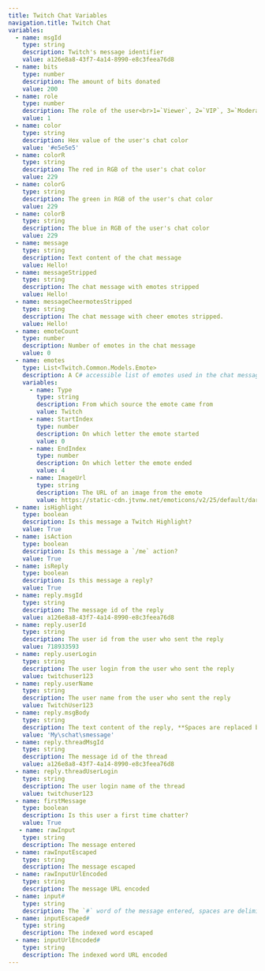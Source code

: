 ```yaml
---
title: Twitch Chat Variables
navigation.title: Twitch Chat
variables:
  - name: msgId
    type: string
    description: Twitch's message identifier
    value: a126e8a8-43f7-4a14-8990-e8c3feea76d8
  - name: bits
    type: number
    description: The amount of bits donated
    value: 200
  - name: role
    type: number
    description: The role of the user<br>1=`Viewer`, 2=`VIP`, 3=`Moderator`, 4=`Broadcaster`
    value: 1
  - name: color
    type: string
    description: Hex value of the user's chat color
    value: '#e5e5e5'
  - name: colorR
    type: string
    description: The red in RGB of the user's chat color
    value: 229
  - name: colorG
    type: string
    description: The green in RGB of the user's chat color
    value: 229
  - name: colorB
    type: string
    description: The blue in RGB of the user's chat color
    value: 229
  - name: message
    type: string
    description: Text content of the chat message
    value: Hello!
  - name: messageStripped
    type: string
    description: The chat message with emotes stripped
    value: Hello!
  - name: messageCheermotesStripped
    type: string
    description: The chat message with cheer emotes stripped.
    value: Hello!
  - name: emoteCount
    type: number
    description: Number of emotes in the chat message
    value: 0
  - name: emotes
    type: List<Twitch.Common.Models.Emote>
    description: A C# accessible list of emotes used in the chat message
    variables:
      - name: Type
        type: string
        description: From which source the emote came from
        value: Twitch
      - name: StartIndex
        type: number
        description: On which letter the emote started
        value: 0
      - name: EndIndex
        type: number
        description: On which letter the emote ended
        value: 4
      - name: ImageUrl
        type: string
        description: The URL of an image from the emote
        value: https://static-cdn.jtvnw.net/emoticons/v2/25/default/dark/2.0
  - name: isHighlight
    type: boolean
    description: Is this message a Twitch Highlight?
    value: True
  - name: isAction
    type: boolean
    description: Is this message a `/me` action?
    value: True
  - name: isReply
    type: boolean
    description: Is this message a reply?
    value: True
  - name: reply.msgId
    type: string
    description: The message id of the reply
    value: a126e8a8-43f7-4a14-8990-e8c3feea76d8
  - name: reply.userId
    type: string
    description: The user id from the user who sent the reply
    value: 718933593
  - name: reply.userLogin
    type: string
    description: The user login from the user who sent the reply
    value: twitchuser123
  - name: reply.userName
    type: string
    description: The user name from the user who sent the reply
    value: TwitchUser123
  - name: reply.msgBody
    type: string
    description: The text content of the reply, **Spaces are replaced by `\s`**
    value: 'My\schat\smessage'
  - name: reply.threadMsgId
    type: string
    description: The message id of the thread
    value: a126e8a8-43f7-4a14-8990-e8c3feea76d8
  - name: reply.threadUserLogin
    type: string
    description: The user login name of the thread
    value: twitchuser123
  - name: firstMessage
    type: boolean
    description: Is this user a first time chatter?
    value: True
   - name: rawInput
    type: string
    description: The message entered
  - name: rawInputEscaped
    type: string
    description: The message escaped
  - name: rawInputUrlEncoded
    type: string
    description: The message URL encoded
  - name: input#
    type: string
    description: The `#` word of the message entered, spaces are delimiters and variable names are 0 indexed, so `input0` would give the first word, `input1` would give the second, and so on
  - name: inputEscaped#
    type: string
    description: The indexed word escaped
  - name: inputUrlEncoded#
    type: string
    description: The indexed word URL encoded
---
```

